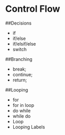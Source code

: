 # Control Flow

##Decisions

* if
* if/else
* if/elsif/else
* switch

##Branching

* break;
* continue;
* return;

##Looping
* for
* for in loop
* do while
* while do
* Loop
* Looping Labels